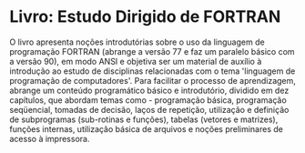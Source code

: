 # Livro: Estudo Dirigido de FORTRAN

O livro apresenta noções introdutórias sobre o uso da linguagem de programação FORTRAN (abrange a versão 77 e faz um paralelo básico com a versão 90), em modo ANSI e objetiva ser um material de auxílio à introdução ao estudo de disciplinas relacionadas com o tema 'linguagem de programação de computadores'. Para facilitar o processo de aprendizagem, abrange um conteúdo programático básico e introdutório, dividido em dez capítulos, que abordam temas como - programação básica, programação seqüencial, tomadas de decisão, laços de repetição, utilização e definição de subprogramas (sub-rotinas e funções), tabelas (vetores e matrizes), funções internas, utilização básica de arquivos e noções preliminares de acesso à impressora.
